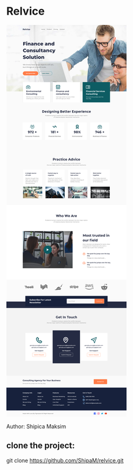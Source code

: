 <h1>Relvice</h1>

<p>
	<img src="img/home.jpg" alt="AOD">
</p>

<p>
	Author: Shipica Maksim
</p>

## clone the project:

git clone https://github.com/ShipaM/relvice.git




